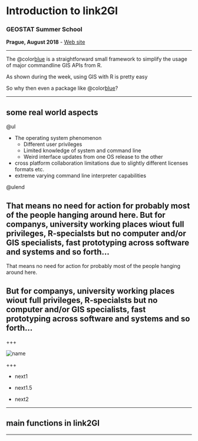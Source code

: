 # Introduction to link2GI

### GEOSTAT Summer School
**Prague, August 2018** - [Web site](https://geostat-course.org/2018)

---
The @color[blue](**LINK2gi**) is a straightforward small framework to simplify the usage of major commandline GIS APIs from R. 

As shown during the week, using GIS with R is pretty easy

So why then even a package like @color[blue](**LINK2gi**)?

---
  
## some real world aspects
@ul

  - The operating system phenomenon
    - Different user privileges
    - Limited knowledge of system and command line
    - Weird interface updates from one OS release to the other
  - cross platform collaboration limitations due to slightly different licenses formats etc. 
  - extreme varying command line interpreter capabilities
  
@ulend

That means no need for action for probably most of the people hanging around here. 
**But** for companys, university working places wiout full privileges, R-specialsts but no computer and/or GIS specialists, fast prototyping across software and systems and so forth...
---
  That means no need for action for probably most of the people hanging around here. 
  
**But** for companys, university working places wiout full privileges, R-specialsts but no computer and/or GIS specialists, fast prototyping across software and systems and so forth...
---
+++
  
  
![name](images/image1.png)



+++
  
  - next1
  
  - next1.5

- next2
  
---
  
  ## main functions in link2GI
  
  
---
  
  

<!--- ?include=tgrass/link2gigeostat.md --->